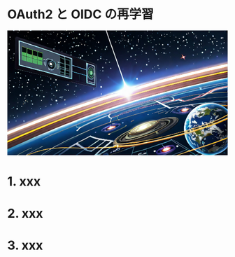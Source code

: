 # OAuth2 と OIDC の再学習

<!-- 画像サンプルとして -->

![thumbnail](./images/thumbnail.png)

# 1. xxx

# 2. xxx

# 3. xxx
